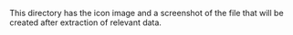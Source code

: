 This directory has the icon image and a screenshot of the file that will be created after extraction of relevant data.
